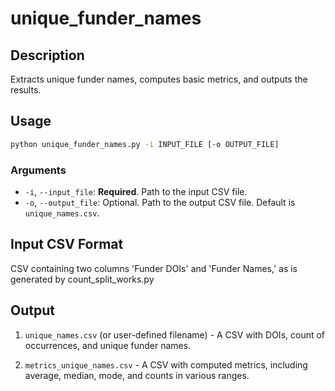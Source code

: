 # unique_funder_names

## Description

Extracts unique funder names, computes basic metrics, and outputs the results.

## Usage

```bash
python unique_funder_names.py -i INPUT_FILE [-o OUTPUT_FILE]
```

### Arguments

- `-i`, `--input_file`: **Required**. Path to the input CSV file.
- `-o`, `--output_file`: Optional. Path to the output CSV file. Default is `unique_names.csv`.

## Input CSV Format

CSV containing two columns 'Funder DOIs' and 'Funder Names,' as is generated by count_split_works.py

## Output

1. `unique_names.csv` (or user-defined filename) - A CSV with DOIs, count of occurrences, and unique funder names.

2. `metrics_unique_names.csv` - A CSV with computed metrics, including average, median, mode, and counts in various ranges.
